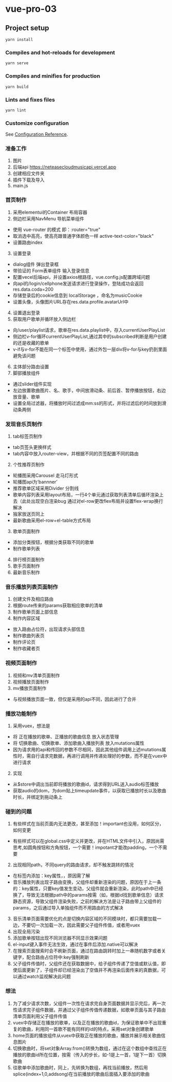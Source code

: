 # vue-pro-03

## Project setup
```
yarn install
```

### Compiles and hot-reloads for development
```
yarn serve
```

### Compiles and minifies for production
```
yarn build
```

### Lints and fixes files
```
yarn lint
```

### Customize configuration
See [Configuration Reference](https://cli.vuejs.org/config/).

### 准备工作
1. 图片
2. 后端api https://neteasecloudmusicapi.vercel.app
3. 创建相应文件夹
4. 插件下载及导入
5. main.js

### 首页制作
1. 采用elementui的Container 布局容器
2. 侧边栏采用NavMenu 导航菜单组件
 + 使用 vue-router 的模式 即：:router="true"
 + 取消选中高亮，使高亮跟普通字体颜色一样 active-text-color="black"
 + 设置路由index
3. 设置登录
 + dialog组件 弹出登录框
 + 带验证的 Form表单组件 输入登录信息
 + 配置vecel后端api，并设置axios根路径，vue.config.js配置跨域问题
 + 向api的/login/cellphone发送请求进行登录操作，登陆成功会返回res.data.coda=200
 + 存储登录后的cookie信息到 localStorage ，命名为musicCookie
 + 设置头像，头像图片URL存在res.data.profile.avatarUrl中
4. 设置退出登录
5. 获取用户歌单并循环放入侧边栏
 + 向/user/playlist请求，歌单在res.data.playlist中，存入currentUserPlayList
 + 侧边栏v-for循环currentUserPlayList,通过其中的subscribed判断是用户创建的还是收藏的歌单
 + v-if与v-for不能在同一个标签中使用，通过外包一层div将v-for与key扔到里面避免该问题
6. 主体部分路由设置
7. 脚部播放组件
 + 通过slider组件实现
 + 左边放置歌曲图片、名、歌手，中间放滑动条、前后首、暂停播放按钮，右边放音量、歌单
 + 设置全局过滤器，将播放时间过滤成mm:ss的形式，并将过滤后的时间放到滑动条两侧

### 发现音乐页制作
1. tab标签页制作
 + tab页签头更换样式
 + tab内容中放入router-view，并根据不同的页签配置不同的路由
2. 个性推荐页制作
 + 轮播图采用Carousel 走马灯形式
 + 轮播图api为‘bannner’
 + 推荐歌单区域采用Divider 分割线
 + 歌单内容列表采用layout布局，一行4个单元通过获取列表清单后循环渲染上去（此处出现空白渲染bug  通过对el-row更改flex布局并设置flex-wrap换行解决
 + 独家放送页同上
 + 最新歌曲采用el-row+el-table方式布局
3. 歌单页面制作
 + 添加分类按钮，根据分类获取不同的歌单
 + 制作歌单列表
4. 排行榜页面制作
5. 歌手页面制作
6. 最新音乐制作

### 音乐播放列表页面制作
1. 创建文件及相应路由
2. 根据route传来的params获取相应歌单的清单
3. 制作歌单页面上部信息
4. 制作内容区域
 + 放入路由占位符，出现请求头部信息
 + 制作歌曲列表页
 + 制作评论页
 + 制作收藏者页

### 视频页面制作
1. 视频和mv清单页面制作
2. 视频播放页面制作
3. mv播放页面制作
 + 与视频播放页面一致，但仅是采用的api不同，因此进行了合并

### 播放功能制作
1. 采用vuex，想法是
 + 将  正在播放的歌单、正播放的歌曲信息  放入状态管理
 + 将  切换歌曲、切换歌单、添加歌曲入播放列表  放入mutations属性
 + 因为请求用的api和传回的参数不尽相同，因此其他组件调用上述mutations属性时，需自行请求完数据，再进行调用并传递处理好的参数，而不是在vuex中进行请求
2. 实现
 + 从$store中调出当前即将播放的歌曲id，请求得到URL送入audio标签播放
 + 获取audio的dom，为dom贴上timeupdate事件，以获取已播放时长以及歌曲时长，并绑定到拖动条上



### 碰到的问题
1. 有些样式在当前页面内无法更改，甚至添加！important也没用，如何区分，如何变更
 + 有些样式可以在global.css中定义并更改，并在HTML文件中引入，原因尚需思考,如圆角按钮和方角按钮，一个需要！impotant才能改padding，一个不需要
2. 出现相同path，不同query的路由请求，却不触发跳转的情况
 + 在标签内添加：key属性，<router-view :key="$route.path"></router-view>，原因需了解
 + 音乐播放列表出现子路由变换，父组件却重新渲染的问题，原因在于上一条的：key属性，只要key值发生变动，父组件就会重新渲染，此时path中已经换了，导致无法根据path中的params按需（如，根据id找到歌单信息）请求静态资源，导致父组件渲染失败，之前的解决方法是让子路由带上父组件的params，之后通过导入单独组件而不用路由的方式解决
3. 音乐清单页面需要优化的点是切换内容区域的不同模块时，都只需要加载一边，不要切一次加载一次，因此需要父子组件传值，或者用vuex
4. 出现全局污染
5. 添加歌单按钮出现不同浏览器不同显示效果问题
6. el-input键入事件无法生效，通过在事件后添加.native可以解决
7. 在搜索页面搜索时会不刷新页面，通过在路由跳转时加上一串随机数字或者关键字，配合路由占位符中:key强制刷新
8. 父子组件传值时，父组件还在获取数据中，给子组件传递了空值或默认值，即使后面更新了，子组件却已经渲染出了空值并不再渲染后面传来的真数据，可以通过watch监视解决此问题

### 想法
1. 为了减少请求次数，父组件一次性在请求完自身页面数据并显示完后，再一次性请求完子组件数据，并通过父子组件传值传递数据，如歌单页面与其子路由清单页面利用父子组件传值
2. vuex中存储正在播放的歌单，以及正在播放的歌曲id，为保证歌单中不出现重复的歌曲，利用同一首歌不能有同样的id的特点，采用set对象创建歌单
3. home页面的播放组件从vuex中获取正在播放的歌曲，播放并展示相关歌曲信息图片
4. 切换歌曲时，将set对象Array.from()转换为数组，通过在这个数组中查找正在播放的歌曲id所在位置，按需（传入的步长，如-1是上一首，1是下一首）切换歌曲
5. 往歌单中添加歌曲时，同上，先转换为数组，再找当前播放，然后用splice(index+1,0,addsong)在当前播放的歌曲后面插入要添加的歌曲
